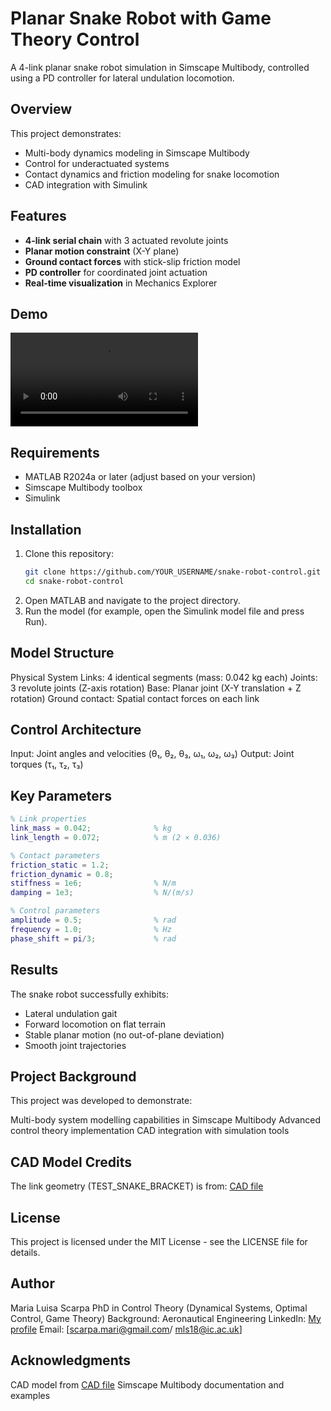 # Planar Snake Robot with Game Theory Control

A 4-link planar snake robot simulation in Simscape Multibody, controlled using a PD controller for lateral undulation locomotion.

## Overview

This project demonstrates:
- Multi-body dynamics modeling in Simscape Multibody
- Control for underactuated systems
- Contact dynamics and friction modeling for snake locomotion
- CAD integration with Simulink

## Features

- **4-link serial chain** with 3 actuated revolute joints
- **Planar motion constraint** (X-Y plane)
- **Ground contact forces** with stick-slip friction model
- **PD controller** for coordinated joint actuation
- **Real-time visualization** in Mechanics Explorer

## Demo

![Simulink Model](demo/snake_robot_demo.mov)

## Requirements

- MATLAB R2024a or later (adjust based on your version)
- Simscape Multibody toolbox
- Simulink

## Installation

1. Clone this repository:
   ```bash
   git clone https://github.com/YOUR_USERNAME/snake-robot-control.git
   cd snake-robot-control
2. Open MATLAB and navigate to the project directory.
3. Run the model (for example, open the Simulink model file and press Run).

## Model Structure

Physical System
Links: 4 identical segments (mass: 0.042 kg each)
Joints: 3 revolute joints (Z-axis rotation)
Base: Planar joint (X-Y translation + Z rotation)
Ground contact: Spatial contact forces on each link

## Control Architecture

Input: Joint angles and velocities (θ₁, θ₂, θ₃, ω₁, ω₂, ω₃)
Output: Joint torques (τ₁, τ₂, τ₃)

## Key Parameters
```matlab
% Link properties
link_mass = 0.042;              % kg
link_length = 0.072;            % m (2 × 0.036)

% Contact parameters
friction_static = 1.2;
friction_dynamic = 0.8;
stiffness = 1e6;                % N/m
damping = 1e3;                  % N/(m/s)

% Control parameters
amplitude = 0.5;                % rad
frequency = 1.0;                % Hz
phase_shift = pi/3;             % rad
```
## Results

The snake robot successfully exhibits:
- Lateral undulation gait
- Forward locomotion on flat terrain
- Stable planar motion (no out-of-plane deviation)
- Smooth joint trajectories

## Project Background

This project was developed to demonstrate:

Multi-body system modelling capabilities in Simscape Multibody
Advanced control theory implementation 
CAD integration with simulation tools



## CAD Model Credits

The link geometry (TEST_SNAKE_BRACKET) is from:
[CAD file](https://grabcad.com/library/multibracket-snake-robot-1)

## License

This project is licensed under the MIT License - see the LICENSE
 file for details.

## Author

Maria Luisa Scarpa
PhD in Control Theory (Dynamical Systems, Optimal Control, Game Theory)
Background: Aeronautical Engineering
LinkedIn: [My profile](https://www.linkedin.com/in/maria-luisa-scarpa-2000/)
Email: [scarpa.mari@gmail.com/ mls18@ic.ac.uk]

## Acknowledgments

CAD model from [CAD file](https://grabcad.com/library/multibracket-snake-robot-1)
Simscape Multibody documentation and examples

